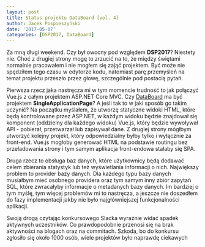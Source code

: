 ```yaml
---
layout: post
title: Status projektu DataBoard [vol. 4]
author: Jacek Pospieszyński
date: '2017-05-07'
categories: [DSP2017, DataBoard]
---
```


Za mną długi weekend. Czy był owocny pod względem **DSP2017**? Niestety nie. Choć z drugiej strony mogę to zrzucić na to, że między świętami normalnie pracowałem i nie mogłem się zająć projektem. Być może nie spędziłem tego czasu w edytorze kodu, natomiast parę przemyśleń na temat projektu przeszło przez głowę, szczególnie pod postacią pytań.

<!--more-->

Pierwsza rzecz jaka nastręcza mi w tym momencie trudność to jak połączyć Vue.js z całym projektem ASP.NET Core MVC. Czy [DataBoard](https://github.com/pospieszja/DataBoard) ma być projektem **SingleApplicationPage**? A jeśli tak to w jaki sposób go takim uczynić? Na początku myślałem, że utworzę statyczne widoki HTML, które będą kontrolowane przez ASP.NET, w każdym widoku będzie znajdował się komponent (oddzielny dla każdego widoku) Vue.js, który będzie wywoływał API - pobierał, przetwarzał lub zapisywał dane. Z drugiej strony mógłbym utworzyć kolejny projekt, który odpowiedzialny byłby tylko i wyłącznie za front-end. Vue.js mogłoby generować HTML na podstawie routingu bez przeładowania strony i tym samym aplikacja front-endowa stałaby się SPA.

Druga rzecz to obsługa baz danych, które użytkownicy będą dodawać celem zbierania statystyk lub też wyświetlania informacji o nich. Największy problem to provider bazy danych. Dla każdego typu bazy danych musiałbym mieć osobnego providera oraz tym samym inny zbiór zapytań SQL, które zwracałyby informacje o metadanych bazy danych. Im bardziej o tym myślę, tym więcej problemów mi to nastręcza, a jeszcze nie doszedłem do fazy implementacji jakby nie było najgłówniejszej funkcjonalności aplikacji.

Swoją drogą czytając konkursowego Slacka wyraźnie widać spadek aktywnych uczestników. Co prawdopodobnie przenosi się na brak aktywności na blogach oraz na commitach. Szkoda, bo do konkursu zgłosiło się około 1000 osób, wiele projektów było naprawdę ciekawych
